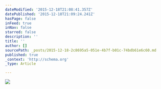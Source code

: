```yaml
---
dateModified: '2015-12-18T21:08:41.357Z'
datePublished: '2015-12-18T21:09:24.241Z'
hasPage: false
inFeed: true
inNav: false
starred: false
description: ''
title: ''
author: []
sourcePath: _posts/2015-12-18-2c8695a5-051e-4b7f-b01c-74bdb61e6c60.md
published: true
_context: 'http://schema.org'
_type: Article

---
```

![](https://the-grid-user-content.s3-us-west-2.amazonaws.com/1d980a9f-3813-44cd-af19-ff2111630f16.jpg)